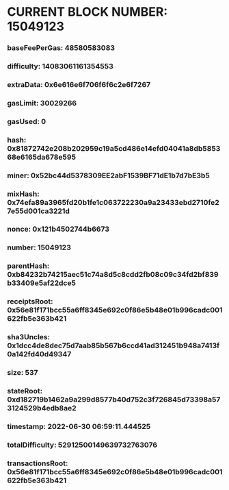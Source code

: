 # CURRENT BLOCK NUMBER: 15049123

### baseFeePerGas: 48580583083
### difficulty: 14083061161354553
### extraData: 0x6e616e6f706f6f6c2e6f7267
### gasLimit: 30029266
### gasUsed: 0
### hash: 0x81872742e208b202959c19a5cd486e14efd04041a8db585368e6165da678e595
### miner: 0x52bc44d5378309EE2abF1539BF71dE1b7d7bE3b5
### mixHash: 0x74efa89a3965fd20b1fe1c063722230a9a23433ebd2710fe27e55d001ca3221d
### nonce: 0x121b4502744b6673
### number: 15049123
### parentHash: 0xb84232b74215aec51c74a8d5c8cdd2fb08c09c34fd2bf839b33409e5af22dce5
### receiptsRoot: 0x56e81f171bcc55a6ff8345e692c0f86e5b48e01b996cadc001622fb5e363b421
### sha3Uncles: 0x1dcc4de8dec75d7aab85b567b6ccd41ad312451b948a7413f0a142fd40d49347
### size: 537
### stateRoot: 0xd182719b1462a9a299d8577b40d752c3f726845d73398a573124529b4edb8ae2
### timestamp: 2022-06-30 06:59:11.444525
### totalDifficulty: 52912500149639732763076
### transactionsRoot: 0x56e81f171bcc55a6ff8345e692c0f86e5b48e01b996cadc001622fb5e363b421
